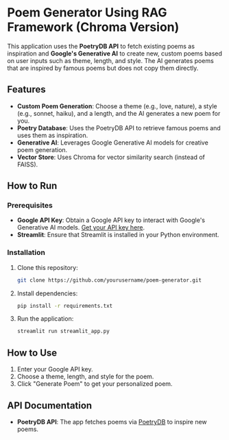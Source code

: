 # Poem Generator Using RAG Framework (Chroma Version)

This application uses the **PoetryDB API** to fetch existing poems as inspiration and **Google's Generative AI** to create new, custom poems based on user inputs such as theme, length, and style. The AI generates poems that are inspired by famous poems but does not copy them directly.

## Features

- **Custom Poem Generation**: Choose a theme (e.g., love, nature), a style (e.g., sonnet, haiku), and a length, and the AI generates a new poem for you.
- **Poetry Database**: Uses the PoetryDB API to retrieve famous poems and uses them as inspiration.
- **Generative AI**: Leverages Google Generative AI models for creative poem generation.
- **Vector Store**: Uses Chroma for vector similarity search (instead of FAISS).

## How to Run

### Prerequisites
- **Google API Key**: Obtain a Google API key to interact with Google's Generative AI models. [Get your API key here](https://makersuite.google.com/app/apikey).
- **Streamlit**: Ensure that Streamlit is installed in your Python environment.

### Installation

1. Clone this repository:
    ```bash
    git clone https://github.com/yourusername/poem-generator.git
    ```
2. Install dependencies:
    ```bash
    pip install -r requirements.txt
    ```
3. Run the application:
    ```bash
    streamlit run streamlit_app.py
    ```

## How to Use

1. Enter your Google API key.
2. Choose a theme, length, and style for the poem.
3. Click "Generate Poem" to get your personalized poem.

## API Documentation
- **PoetryDB API**: The app fetches poems via [PoetryDB](https://poetrydb.org/) to inspire new poems.
